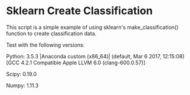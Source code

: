 # Sklearn Create Classification

This script is a simple example of using sklearn's make_classification() function to
create classification data.

Test with the following versions:

Python: 3.5.3 |Anaconda custom (x86_64)| (default, Mar  6 2017, 12:15:08) 
[GCC 4.2.1 Compatible Apple LLVM 6.0 (clang-600.0.57)]

Scipy: 0.19.0

Numpy: 1.11.3
